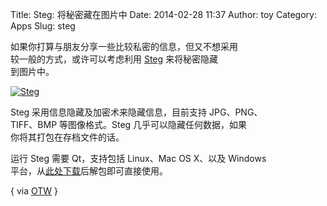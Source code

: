 Title: Steg: 将秘密藏在图片中
Date: 2014-02-28 11:37
Author: toy
Category: Apps
Slug: steg

如果你打算与朋友分享一些比较私密的信息，但又不想采用  
较一般的方式，或许可以考虑利用 [Steg][s] 来将秘密隐藏  
到图片中。

[![Steg](/img/2014/02/steg-thumb.png)](/img/2014/02/steg.png)

Steg 采用信息隐藏及加密术来隐藏信息，目前支持 JPG、PNG、  
TIFF、BMP 等图像格式。Steg 几乎可以隐藏任何数据，如果  
你将其打包在存档文件的话。

运行 Steg 需要 Qt，支持包括 Linux、Mac OS X、以及 Windows  
平台，从[此处下载][d]后解包即可直接使用。

[s]: https://steg.drupalgardens.com/  
[d]: https://steg.drupalgardens.com/stegdownload

{ via [OTW](http://onethingwell.org/post/78003413507/steg) }
